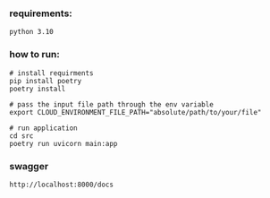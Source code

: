 ### requirements:

    python 3.10

### how to run:

    # install requirments
    pip install poetry
    poetry install

    # pass the input file path through the env variable
    export CLOUD_ENVIRONMENT_FILE_PATH="absolute/path/to/your/file"

    # run application
    cd src
    poetry run uvicorn main:app

### swagger

    http://localhost:8000/docs
